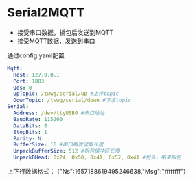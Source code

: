 # Serial2MQTT

- 接受串口数据，拆包后发送到MQTT
- 接受MQTT数据，发送到串口

通过config.yaml配置

```yaml
Mqtt:
  Host: 127.0.0.1
  Port: 1883
  Qos: 0
  UpTopic: /twwg/serial/up #上传topic
  DownTopic: /twwg/serial/down #下发topic
Serial:
  Address: /dev/ttyUSB0 #串口地址
  BaudRate: 115200
  DataBits: 8
  StopBits: 1
  Parity: N
  BufferSize: 16 #串口每次读取长度
  UnpackBufferSize: 512 #拆包缓冲区长度
  UnpackBHead: 0x24, 0x50, 0x41, 0x52, 0x41 #包头，用来拆包
```

上下行数据格式：
{"Ns":1657188619495246638,"Msg":"ffffffff"}
